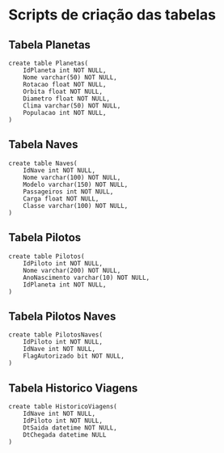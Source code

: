 # Scripts de criação das tabelas

## Tabela Planetas

```
create table Planetas(
	IdPlaneta int NOT NULL,
	Nome varchar(50) NOT NULL,
	Rotacao float NOT NULL,
	Orbita float NOT NULL,
	Diametro float NOT NULL,
	Clima varchar(50) NOT NULL,
	Populacao int NOT NULL,
)
```

## Tabela Naves
```
create table Naves(
	IdNave int NOT NULL,
	Nome varchar(100) NOT NULL,
	Modelo varchar(150) NOT NULL,
	Passageiros int NOT NULL,
	Carga float NOT NULL,
	Classe varchar(100) NOT NULL,
)
```

## Tabela Pilotos
```
create table Pilotos(
	IdPiloto int NOT NULL,
	Nome varchar(200) NOT NULL,
	AnoNascimento varchar(10) NOT NULL,
	IdPlaneta int NOT NULL,
)
```

## Tabela Pilotos Naves
```
create table PilotosNaves(
	IdPiloto int NOT NULL,
	IdNave int NOT NULL,
	FlagAutorizado bit NOT NULL,
)
```

## Tabela Historico Viagens
```
create table HistoricoViagens(
	IdNave int NOT NULL,
	IdPiloto int NOT NULL,
	DtSaida datetime NOT NULL,
	DtChegada datetime NULL
)
```
